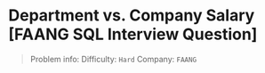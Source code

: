 # Department vs. Company Salary [FAANG SQL Interview Question]

> Problem info:
> Difficulty: `Hard`
> Company: `FAANG`

